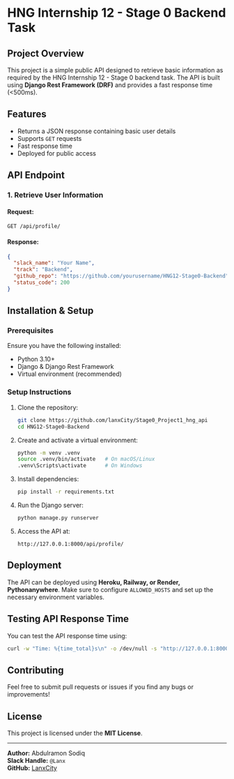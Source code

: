 # HNG Internship 12 - Stage 0 Backend Task

## Project Overview

This project is a simple public API designed to retrieve basic information as required by the HNG Internship 12 - Stage 0 backend task. The API is built using **Django Rest Framework (DRF)** and provides a fast response time (<500ms).

## Features

- Returns a JSON response containing basic user details
- Supports `GET` requests
- Fast response time
- Deployed for public access

## API Endpoint

### **1. Retrieve User Information**

#### **Request:**

```http
GET /api/profile/
```

#### **Response:**

```json
{
  "slack_name": "Your Name",
  "track": "Backend",
  "github_repo": "https://github.com/yourusername/HNG12-Stage0-Backend",
  "status_code": 200
}
```

## Installation & Setup

### **Prerequisites**

Ensure you have the following installed:

- Python 3.10+
- Django & Django Rest Framework
- Virtual environment (recommended)

### **Setup Instructions**

1. Clone the repository:
   ```bash
   git clone https://github.com/lanxCity/Stage0_Project1_hng_api
   cd HNG12-Stage0-Backend
   ```
2. Create and activate a virtual environment:
   ```bash
   python -m venv .venv
   source .venv/bin/activate   # On macOS/Linux
   .venv\Scripts\activate      # On Windows
   ```
3. Install dependencies:
   ```bash
   pip install -r requirements.txt
   ```
4. Run the Django server:
   ```bash
   python manage.py runserver
   ```
5. Access the API at:
   ```
   http://127.0.0.1:8000/api/profile/
   ```

## Deployment

The API can be deployed using **Heroku, Railway, or Render, Pythonanywhere**. Make sure to configure `ALLOWED_HOSTS` and set up the necessary environment variables.

## Testing API Response Time

You can test the API response time using:

```bash
curl -w "Time: %{time_total}s\n" -o /dev/null -s "http://127.0.0.1:8000/api/profile/"
```

## Contributing

Feel free to submit pull requests or issues if you find any bugs or improvements!

## License

This project is licensed under the **MIT License**.

---

**Author:** Abdulramon Sodiq  
**Slack Handle:** `@Lanx`  
**GitHub:** [LanxCity](https://github.com/Lanxcity)

